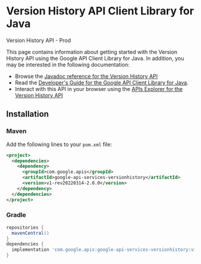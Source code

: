 # Version History API Client Library for Java

Version History API - Prod

This page contains information about getting started with the Version History API
using the Google API Client Library for Java. In addition, you may be interested
in the following documentation:

* Browse the [Javadoc reference for the Version History API][javadoc]
* Read the [Developer's Guide for the Google API Client Library for Java][google-api-client].
* Interact with this API in your browser using the [APIs Explorer for the Version History API][api-explorer]

## Installation

### Maven

Add the following lines to your `pom.xml` file:

```xml
<project>
  <dependencies>
    <dependency>
      <groupId>com.google.apis</groupId>
      <artifactId>google-api-services-versionhistory</artifactId>
      <version>v1-rev20220314-2.0.0</version>
    </dependency>
  </dependencies>
</project>
```

### Gradle

```gradle
repositories {
  mavenCentral()
}
dependencies {
  implementation 'com.google.apis:google-api-services-versionhistory:v1-rev20220314-2.0.0'
}
```

[javadoc]: https://googleapis.dev/java/google-api-services-versionhistory/latest/index.html
[google-api-client]: https://github.com/googleapis/google-api-java-client/
[api-explorer]: https://developers.google.com/apis-explorer/#p/versionhistory/v1/
